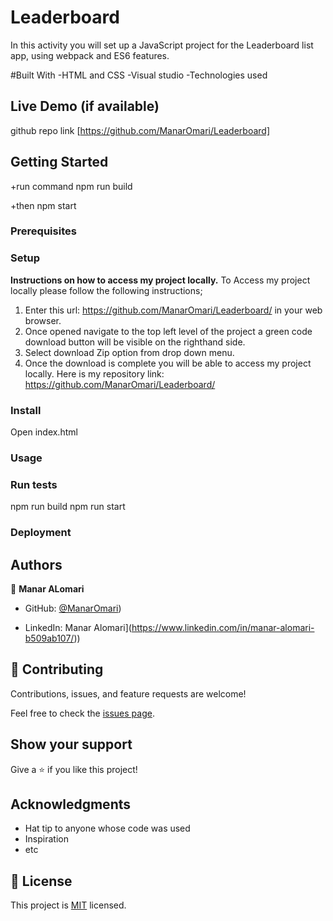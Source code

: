 # Leaderboard

In this activity you will set up a JavaScript project for the Leaderboard list app, using webpack and ES6 features.

#Built With
-HTML and CSS
-Visual studio
-Technologies used

## Live Demo (if available)
github repo link 
[https://github.com/ManarOmari/Leaderboard]


## Getting Started

+run command npm run build

+then npm start

### Prerequisites

### Setup
**Instructions on how to access my project locally.**
 To Access my project locally please follow the following instructions;
1. Enter this url: https://github.com/ManarOmari/Leaderboard/ in your web browser.
2. Once opened navigate to the top left level of the project a green code download button will be visible on the righthand side.
3. Select download Zip option from drop down menu.
4. Once the download is complete you will be able to access my project locally.
Here is my repository link: https://github.com/ManarOmari/Leaderboard/


### Install
Open index.html
### Usage

### Run tests
npm run build 
npm run start
### Deployment


## Authors

👤 **Manar ALomari**

- GitHub: [@ManarOmari](https://github.com/ManarOmari))

- LinkedIn: Manar Alomari](https://www.linkedin.com/in/manar-alomari-b509ab107/))



## 🤝 Contributing

Contributions, issues, and feature requests are welcome!

Feel free to check the [issues page](../../issues/).

## Show your support

Give a ⭐️ if you like this project!

## Acknowledgments

- Hat tip to anyone whose code was used
- Inspiration
- etc

## 📝 License

This project is [MIT](./MIT.md) licensed.